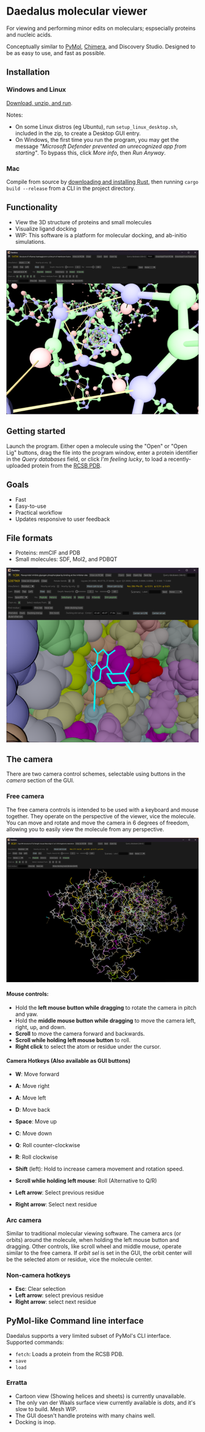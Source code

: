 # Daedalus molecular viewer

[//]: # ([![Crate]&#40;https://img.shields.io/crates/v/daedalus.svg&#41;]&#40;https://crates.io/crates/daedalus&#41;)

For viewing and performing minor edits on moleculars; espsecially proteins and nucleic acids.

Conceptually similar to [PyMol](https://www.pymol.org/), [Chimera](https://www.cgl.ucsf.edu/chimera/), and Discovery Studio.
Designed to be as easy to use, and fast as possible.


## Installation

### Windows and Linux
[Download, unzip, and run](https://github.com/David-OConnor/daedalus/releases).


Notes:
- On some Linux distros (eg Ubuntu), run `setup_linux_desktop.sh`, included in the zip, to create a Desktop GUI entry.
- On Windows, the first time you run the program, you may get the message *"Microsoft Defender prevented an unrecognized app from starting"*. To bypass this, click *More info*, then *Run Anyway*.

### Mac

[//]: # (Compile from source by [downloading and installing Rust]&#40;https://www.rust-lang.org/tools/install&#41;, then running `cargo install daedalus` from a CLI.)
Compile from source by [downloading and installing Rust](https://www.rust-lang.org/tools/install), then running `cargo build --release` from a CLI
in the project directory.


## Functionality

- View the 3D structure of proteins and small molecules
- Visualize ligand docking
- WIP: This software is a platform for molecular docking, and ab-initio simulations.

![Protein B](screenshots/protein_b.png)


## Getting started
Launch the program. Either open a molecule using the "Open" or "Open Lig" buttons, drag the file into the program window,
enter a protein identifier in the *Query databases* field, or click *I'm feeling lucky*, to load a recently-uploaded protein
from the [RCSB PDB](https://www.rcsb.org/).


## Goals
- Fast
- Easy-to-use
- Practical workflow
- Updates responsive to user feedback


## File formats
- Proteins: mmCIF and PDB
- Small molecules: SDF, Mol2, and PDBQT

![Docking A](screenshots/docking_a.png)

## The camera

There are two camera control schemes, selectable using buttons in the *camera* section of the GUI.

### Free camera
The free camera controls is intended to be used with a keyboard and mouse together. They operate on the perspective of 
the viewer, vice the molecule. You can move and rotate and move the camera
in 6 degrees of freedom, allowing you to easily view the molecule from any perspective.

![Protein A](screenshots/protein_a.png)

#### Mouse controls:
- Hold the **left mouse button while dragging** to rotate the camera in pitch and yaw.
- Hold the **middle mouse button while dragging** to move the camera left, right, up, and down.
- **Scroll** to move the camera forward and backwards.
- **Scroll while holding left mouse button** to roll.
- **Right click** to select the atom or residue under the cursor.


#### Camera Hotkeys (Also available as GUI buttons)
- **W**: Move forward
- **A**: Move right
- **A**: Move left
- **D**: Move back
- **Space**: Move up
- **C**: Move down
- **Q**: Roll counter-clockwise
- **R**: Roll clockwise

- **Shift** (left): Hold to increase camera movement and rotation speed.
- **Scroll whlie holding left mouse**: Roll (Alternative to Q/R)

- **Left arrow**: Select previous residue
- **Right arrow**: Select next residue


### Arc camera
Similar to traditional molecular viewing software. The camera arcs (or orbits) around the molecule, when holding the left
mouse button and dragging. Other controls, like scroll wheel and middle mouse, operate similar to the free camera.
If *orbit sel* is set in the GUI, the orbit center will be the selected atom or residue, vice the molecule center.


### Non-camera hotkeys
- **Esc**: Clear selection
- **Left arrow**: select previous residue
- **Right arrow**: select next residue


## PyMol-like Command line interface
Daedalus supports a very limited subset of PyMol's CLI interface. Supported commands:
- `fetch`: Loads a protein from the RCSB PDB.
- `save`
- `load`


### Erratta
- Cartoon view (Showing helices and sheets) is currently unavailable.
- The only van der Waals surface view currently available is *dots*, and it's slow to build. Mesh WIP.
- The GUI doesn't handle proteins with many chains well.
- Docking is inop.


